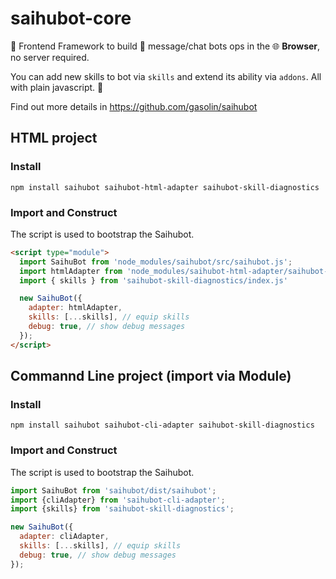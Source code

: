 # saihubot-core

:robot: Frontend Framework to build :speech_balloon: message/chat bots ops in the :globe_with_meridians: **Browser**, no server required.

You can add new skills to bot via `skills` and extend its ability via `addons`. All with plain javascript. :clap:

Find out more details in https://github.com/gasolin/saihubot

## HTML project

### Install

`npm install saihubot saihubot-html-adapter saihubot-skill-diagnostics`

### Import and Construct

The script is used to bootstrap the Saihubot.

```html
<script type="module">
  import SaihuBot from 'node_modules/saihubot/src/saihubot.js';
  import htmlAdapter from 'node_modules/saihubot-html-adapter/saihubot-html-adapter.js'
  import { skills } from 'saihubot-skill-diagnostics/index.js'

  new SaihuBot({
    adapter: htmlAdapter,
    skills: [...skills], // equip skills
    debug: true, // show debug messages
  });
</script>
```

## Commannd Line project (import via Module)

### Install

`npm install saihubot saihubot-cli-adapter saihubot-skill-diagnostics`

### Import and Construct

The script is used to bootstrap the Saihubot.

```js
import SaihuBot from 'saihubot/dist/saihubot';
import {cliAdapter} from 'saihubot-cli-adapter';
import {skills} from 'saihubot-skill-diagnostics';

new SaihuBot({
  adapter: cliAdapter,
  skills: [...skills], // equip skills
  debug: true, // show debug messages
});
```

